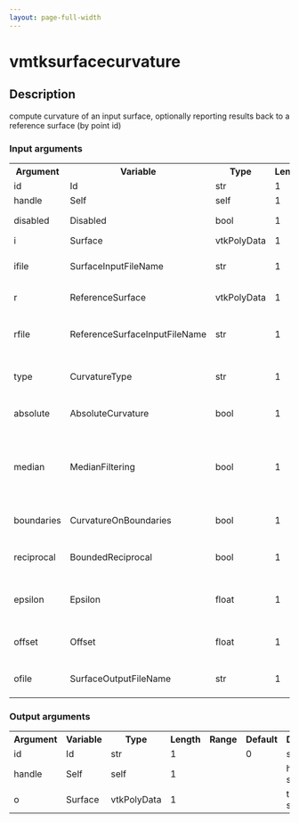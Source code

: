 ```yaml
---
layout: page-full-width
---
```

<h1>vmtksurfacecurvature</h1>
<h2>Description</h2>
compute curvature of an input surface, optionally reporting results back to a reference surface (by point id)
<h3>Input arguments</h3>
<table class="vmtkscripts">
<tr>
<th>Argument</th><th>Variable</th><th>Type</th><th>Length</th><th>Range</th><th>Default</th><th>Description</th>
</tr>
<tr><td>id</td><td>Id</td><td>str</td><td>1</td><td></td><td>0</td><td>script id</td>
</tr>
<tr><td>handle</td><td>Self</td><td>self</td><td>1</td><td></td><td></td><td>handle to self</td>
</tr>
<tr><td>disabled</td><td>Disabled</td><td>bool</td><td>1</td><td></td><td>0</td><td>disable execution and piping</td>
</tr>
<tr><td>i</td><td>Surface</td><td>vtkPolyData</td><td>1</td><td></td><td></td><td>the input surface</td>
</tr>
<tr><td>ifile</td><td>SurfaceInputFileName</td><td>str</td><td>1</td><td></td><td></td><td>filename for the default Surface reader</td>
</tr>
<tr><td>r</td><td>ReferenceSurface</td><td>vtkPolyData</td><td>1</td><td></td><td></td><td>the reference surface</td>
</tr>
<tr><td>rfile</td><td>ReferenceSurfaceInputFileName</td><td>str</td><td>1</td><td></td><td></td><td>filename for the default ReferenceSurface reader</td>
</tr>
<tr><td>type</td><td>CurvatureType</td><td>str</td><td>1</td><td>["mean","gaussian","maximum","minimum"]</td><td>mean</td><td>the type of surface curvature to compute</td>
</tr>
<tr><td>absolute</td><td>AbsoluteCurvature</td><td>bool</td><td>1</td><td></td><td>0</td><td>output the absolute value of curvature</td>
</tr>
<tr><td>median</td><td>MedianFiltering</td><td>bool</td><td>1</td><td></td><td>0</td><td>output curvature after median filtering to suppress numerical noise speckles</td>
</tr>
<tr><td>boundaries</td><td>CurvatureOnBoundaries</td><td>bool</td><td>1</td><td></td><td>0</td><td>compute curvature on boundaries</td>
</tr>
<tr><td>reciprocal</td><td>BoundedReciprocal</td><td>bool</td><td>1</td><td></td><td>0</td><td>output bounded reciprocal of curvature</td>
</tr>
<tr><td>epsilon</td><td>Epsilon</td><td>float</td><td>1</td><td></td><td>1.0</td><td>bounded reciprocal epsilon at the denominator</td>
</tr>
<tr><td>offset</td><td>Offset</td><td>float</td><td>1</td><td></td><td>0.0</td><td>offset curvature by the specified value</td>
</tr>
<tr><td>ofile</td><td>SurfaceOutputFileName</td><td>str</td><td>1</td><td></td><td></td><td>filename for the default Surface writer</td>
</tr>
</table>
<h3>Output arguments</h3>
<table class="vmtkscripts">
<tr>
<th>Argument</th><th>Variable</th><th>Type</th><th>Length</th><th>Range</th><th>Default</th><th>Description</th>
</tr>
<tr><td>id</td><td>Id</td><td>str</td><td>1</td><td></td><td>0</td><td>script id</td>
</tr>
<tr><td>handle</td><td>Self</td><td>self</td><td>1</td><td></td><td></td><td>handle to self</td>
</tr>
<tr><td>o</td><td>Surface</td><td>vtkPolyData</td><td>1</td><td></td><td></td><td>the output surface</td>
</tr>
</table>

